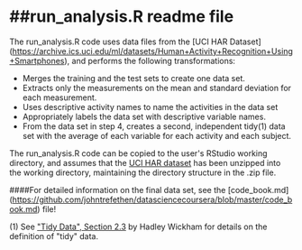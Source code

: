 ##run_analysis.R readme file
===================
The run_analysis.R code uses data files from the [UCI HAR Dataset] (https://archive.ics.uci.edu/ml/datasets/Human+Activity+Recognition+Using+Smartphones),
and performs the following transformations:

* Merges the training and the test sets to create one data set.
* Extracts only the measurements on the mean and standard deviation for each measurement. 
* Uses descriptive activity names to name the activities in the data set
* Appropriately labels the data set with descriptive variable names. 
* From the data set in step 4, creates a second, independent tidy(1) data set with the average of each variable for each activity and each subject.

The run_analysis.R code can be copied to the user's RStudio working directory, and assumes that the [UCI HAR dataset](https://d396qusza40orc.cloudfront.net/getdata%2Fprojectfiles%2FUCI%20HAR%20Dataset.zip) has been unzipped 
into the working directory, maintaining the directory structure in the .zip file.

####For detailed information on the final data set, see the [code_book.md] (https://github.com/johntrefethen/datasciencecoursera/blob/master/code_book.md) file!

(1) See ["Tidy Data", Section 2.3](http://vita.had.co.nz/papers/tidy-data.pdf) by Hadley Wickham for details on the definition of "tidy" data.
